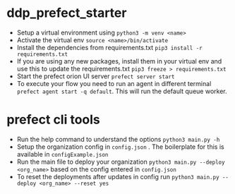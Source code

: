 # ddp_prefect_starter

- Setup a virtual environment using ``` python3 -m venv <name> ```
- Activate the virtual env ``` source <name>/bin/activate ```
- Install the dependencies from requirements.txt ``` pip3 install -r requirements.txt ```
- If you are using any new packages, install them in your virtual env and use this to update the requirements.txt ``` pip3 freeze > requirements.txt ```
- Start the prefect orion UI server ``` prefect server start ```
- To execute your flow you need to run an agent in different terminal ``` prefect agent start -q default ```. This will run the default queue worker.

# prefect cli tools

- Run the help command to understand the options ``` python3 main.py -h ```
- Setup the organization config in ```config.json``` . The boilerplate for this is available in ``` configExample.json ```
- Run the main file to deploy your organization ``` python3 main.py --deploy <org_name> ``` based on the config entered in ```config.json```
- To reset the deployments after updates in config run ``` python3 main.py --deploy <org_name> --reset yes ```
